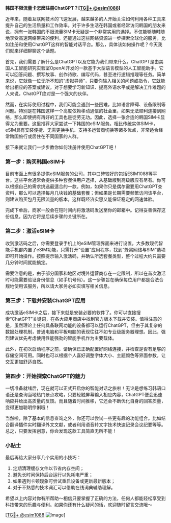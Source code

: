 **韩国不限流量卡怎麽註冊ChatGPT？[[TG💪+ @esim1088](https://t.me/s/esim1088)]**

近年来，随着互联网技术的飞速发展，越来越多的人开始关注如何利用各种工具来提升自己的生活质量和工作效率。对于许多生活在韩国或者经常访问韩国的朋友来说，拥有一张韩国的不限流量SIM卡无疑是一个非常实用的选择。不仅能够随时随地享受高速网络带来的便利，还能通过这些网络资源进一步探索全球化的服务，比如注册和使用ChatGPT这样的智能对话平台。那么，具体该如何操作呢？今天我们就来详细聊聊这个话题。

首先，我们需要了解什么是ChatGPT以及它能为我们带来什么。ChatGPT是由美国人工智能研究实验室OpenAI开发的一款基于大型语言模型的人工智能助手。它可以回答问题、撰写故事、创作诗歌、编写代码，甚至进行逻辑推理等任务。简单来说，它就像一位无所不知的“虚拟导师”，只要你输入相关的问题或指令，它就能给出相应的答案或建议。对于想要学习新知识、提高外语水平或是解决工作难题的人来说，ChatGPT绝对是一个强大的伙伴。

然而，在实际使用过程中，我们可能会遇到一些困难，比如语言障碍、设备限制等问题。特别是在韩国这样一个高度依赖移动通信的社会里，如果无法顺利连接到网络，那么即使拥有再好的工具也是徒劳无功。因此，选择一张合适的韩国SIM卡显得尤为重要。这里推荐大家尝试一下韩国的eSIM服务。相比传统实体SIM卡，eSIM具有安装便捷、无需更换手机、支持多运营商切换等诸多优点，非常适合经常跨国旅行或居住在不同国家的人群。

接下来就让我们一步步教你如何注册并使用ChatGPT吧！

### 第一步：购买韩国eSIM卡

目前市面上有很多提供eSIM服务的公司，其中口碑较好的包括ESIM1088等平台。这些平台通常会提供多种套餐供用户选择，从基础版到高级版应有尽有。你可以根据自己的需求挑选最适合的一款。例如，如果你只是偶尔需要用ChatGPT查资料，那么可以选择每月几块钱的基础套餐；但如果是长期需要频繁访问该平台，则建议购买包月无限流量的版本，这样既经济实惠又能保证稳定的网速体验。

完成下单后，商家一般会在短时间内将激活码发送至你的邮箱中。记得妥善保存这份信息，因为它将是后续步骤的关键所在。

### 第二步：激活eSIM卡

收到激活码之后，你需要登录手机上的eSIM管理界面来进行设置。大多数现代智能手机都内置了eSIM功能，只需打开“设置”应用程序，找到“蜂窝网络与SIM”选项即可开始操作。按照提示输入激活码，并确认所选套餐类型，整个过程大约只需要几分钟时间就能搞定。

需要注意的是，由于部分国家和地区对境外运营商存在一定限制，所以在首次激活时可能需要验证身份信息（如手机号码）。这一步骤旨在确保每位用户都是合法合规地使用该服务，所以请大家务必如实填写相关信息。

### 第三步：下载并安装ChatGPT应用

成功激活eSIM卡之后，接下来就是安装必要的软件了。你可以直接搜索“ChatGPT”关键词，在各大应用商店中找到官方版本下载并安装。值得注意的是，虽然理论上任何具备联网功能的设备都可以运行ChatGPT，但由于其复杂的数据处理机制，普通电脑和平板电脑的表现往往不如专业级服务器理想。因此，强烈建议优先考虑使用性能强劲的智能手机作为主要载体。

此外，在初次启动程序之前，请确保已正确配置好网络连接，并检查是否有足够的存储空间可用。同时也可以根据个人喜好调整字体大小、主题颜色等界面参数，让交互更加舒适自然。

### 第四步：开始探索ChatGPT的魅力

一切准备就绪后，现在就可以正式开启你的智能对话之旅啦！无论是想练习韩语口语还是查询当地热门景点攻略，只要轻触屏幕输入相应内容，ChatGPT便会迅速响应并给出高质量的反馈。而且随着时间推移，它还会不断优化自身的回答质量，变得更加聪明伶俐哦！

当然啦，除了基本的信息查询之外，你还可以尝试一些更有趣的功能组合。比如结合翻译插件实时翻译外文文献，或者利用语音转文字技术快速记录会议纪要等等。总之，只要发挥创意，你会发现这款工具简直无所不能！

### 小贴士

最后再给大家分享几个实用的小技巧：

1. 定期清理缓存文件以节省内存空间；
2. 避免长时间保持后台运行以免耗电严重；
3. 如果遇到卡顿现象可尝试重启设备或更新最新版本；
4. 对于不熟悉的技术词汇可以借助在线词典辅助理解。

希望以上内容对你有所帮助～相信只要掌握了正确的方法，任何人都能轻松享受到科技带来的乐趣与便利。如果你还有什么疑问的话，欢迎随时留言交流哦～

[[TG💪+ @esim1088](https://t.me/s/esim1088) ![Image](https://i.postimg.cc/4NQfJmqS/Snipaste-2025-05-13-00-14-12.png)]